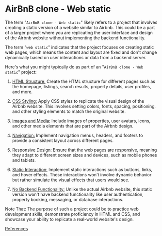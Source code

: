 # AirBnB clone - Web static

The term "`AirBnB clone - Web static`" likely refers to a project that involves creating a static version of a website similar to Airbnb. This could be a part of a larger project where you are replicating the user interface and design of the Airbnb website without implementing the backend functionality.

The term "`web static`" indicates that the project focuses on creating static web pages, which means the content and layout are fixed and don't change dynamically based on user interactions or data from a backend server.

Here's what you might typically do as part of an "`AirBnB clone - Web static`" project:

1. [HTML Structure:]() Create the HTML structure for different pages such as the homepage, listings, search results, property details, user profiles, and more.

2. [CSS Styling:]() Apply CSS styles to replicate the visual design of the Airbnb website. This involves setting colors, fonts, spacing, positioning, and other styling elements to match the original website.

3. [Images and Media:]() Include images of properties, user avatars, icons, and other media elements that are part of the Airbnb design.

4. [Navigation:]() Implement navigation menus, headers, and footers to provide a consistent layout across different pages.

5. [Responsive Design:]() Ensure that the web pages are responsive, meaning they adapt to different screen sizes and devices, such as mobile phones and tablets.

6. [Static Interaction:]() Implement static interactions such as buttons, links, and hover effects. These interactions won't involve dynamic behavior but rather simulate the visual effects that users would see.

7. [No Backend Functionality:]() Unlike the actual Airbnb website, this static version won't have backend functionality like user authentication, property booking, messaging, or database interactions.

[Note That:]() The purpose of such a project could be to practice web development skills, demonstrate proficiency in HTML and CSS, and showcase your ability to replicate a real-world website's design.

[References](https://chat.openai.com/)
